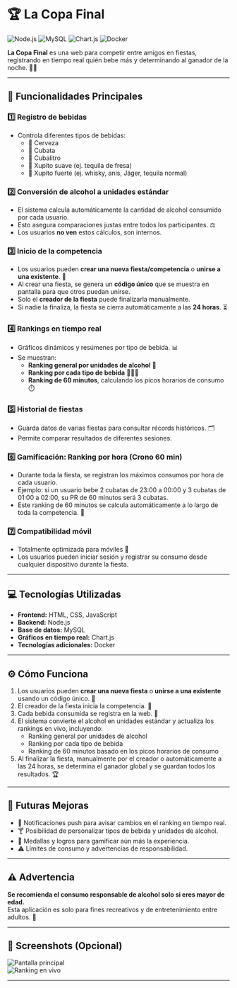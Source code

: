 # 🏆 La Copa Final

![Node.js](https://img.shields.io/badge/Backend-Node.js-green?logo=node.js&logoColor=white) 
![MySQL](https://img.shields.io/badge/DB-MySQL-blue?logo=mysql&logoColor=white) 
![Chart.js](https://img.shields.io/badge/Charts-Chart.js-orange?logo=chart.js&logoColor=white) 
![Docker](https://img.shields.io/badge/Container-Docker-blue?logo=docker&logoColor=white) 

**La Copa Final** es una web para competir entre amigos en fiestas, registrando en tiempo real quién bebe más y determinando al ganador de la noche. 🍻🥃

---

## 📌 Funcionalidades Principales

### 1️⃣ Registro de bebidas
- Controla diferentes tipos de bebidas:
  - 🍺 Cerveza  
  - 🥃 Cubata  
  - 🍹 Cubalitro  
  - 🍓 Xupito suave (ej. tequila de fresa)  
  - 🥃 Xupito fuerte (ej. whisky, anís, Jäger, tequila normal)  

### 2️⃣ Conversión de alcohol a unidades estándar
- El sistema calcula automáticamente la cantidad de alcohol consumido por cada usuario.  
- Esto asegura comparaciones justas entre todos los participantes. ⚖️  
- Los usuarios **no ven** estos cálculos, son internos.  

### 3️⃣ Inicio de la competencia
- Los usuarios pueden **crear una nueva fiesta/competencia** o **unirse a una existente**. 🎉  
- Al crear una fiesta, se genera un **código único** que se muestra en pantalla para que otros puedan unirse.  
- Solo el **creador de la fiesta** puede finalizarla manualmente.  
- Si nadie la finaliza, la fiesta se cierra automáticamente a las **24 horas**. ⏳  

### 4️⃣ Rankings en tiempo real
- Gráficos dinámicos y resúmenes por tipo de bebida. 📊  
- Se muestran:  
  - **Ranking general por unidades de alcohol** 🔄  
  - **Ranking por cada tipo de bebida** 🍺🥃🍹  
  - **Ranking de 60 minutos**, calculando los picos horarios de consumo ⏱️  

### 5️⃣ Historial de fiestas
- Guarda datos de varias fiestas para consultar récords históricos. 🗂️  
- Permite comparar resultados de diferentes sesiones.  

### 6️⃣ Gamificación: Ranking por hora (Crono 60 min)
- Durante toda la fiesta, se registran los máximos consumos por hora de cada usuario.  
- Ejemplo: si un usuario bebe 2 cubatas de 23:00 a 00:00 y 3 cubatas de 01:00 a 02:00, su PR de 60 minutos será 3 cubatas.  
- Este ranking de 60 minutos se calcula automáticamente a lo largo de toda la competencia. 🏅  

### 7️⃣ Compatibilidad móvil
- Totalmente optimizada para móviles 📱  
- Los usuarios pueden iniciar sesión y registrar su consumo desde cualquier dispositivo durante la fiesta.  

---

## 💻 Tecnologías Utilizadas

- **Frontend:** HTML, CSS, JavaScript  
- **Backend:** Node.js  
- **Base de datos:** MySQL  
- **Gráficos en tiempo real:** Chart.js  
- **Tecnologías adicionales:** Docker  

---

## ⚙️ Cómo Funciona

1. Los usuarios pueden **crear una nueva fiesta** o **unirse a una existente** usando un código único. 👥  
2. El creador de la fiesta inicia la competencia. 🎉  
3. Cada bebida consumida se registra en la web. 📝  
4. El sistema convierte el alcohol en unidades estándar y actualiza los rankings en vivo, incluyendo:  
   - Ranking general por unidades de alcohol  
   - Ranking por cada tipo de bebida  
   - Ranking de 60 minutos basado en los picos horarios de consumo  
5. Al finalizar la fiesta, manualmente por el creador o automáticamente a las 24 horas, se determina el ganador global y se guardan todos los resultados. 🏆  

---

## 🚀 Futuras Mejoras

- 🔔 Notificaciones push para avisar cambios en el ranking en tiempo real.  
- 🍸 Posibilidad de personalizar tipos de bebida y unidades de alcohol.  
- 🏅 Medallas y logros para gamificar aún más la experiencia.  
- ⚠️ Límites de consumo y advertencias de responsabilidad.  

---

## ⚠️ Advertencia

**Se recomienda el consumo responsable de alcohol solo si eres mayor de edad.**  
Esta aplicación es solo para fines recreativos y de entretenimiento entre adultos. 🥂  

---

## 📸 Screenshots (Opcional)

![Pantalla principal](ruta/a/tu/screenshot1.png)  
![Ranking en vivo](ruta/a/tu/screenshot2.png)  

---